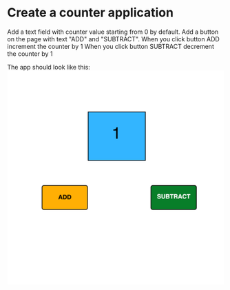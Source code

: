 # Create a counter application

Add a text field with counter value starting from 0 by default.
Add a button on the page with text "ADD" and "SUBTRACT".
When you click button ADD increment the counter by 1
When you click button SUBTRACT decrement the counter by 1


The app should look like this:
![Image](https://github.com/CodeAcademyBKK2017/stateprops/raw/master/demo.png)
